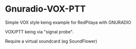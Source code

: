 # Gnuradio-VOX-PTT
Simple VOX style keing example for RedPitaya with GNURADIO

VOX/PTT keing via "signal probe".

Require a virtual soundcard (eg SoundFlower) 
